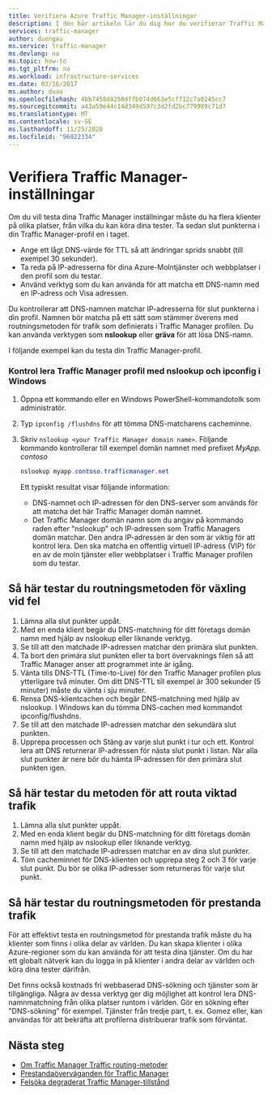 ```yaml
---
title: Verifiera Azure Traffic Manager-inställningar
description: I den här artikeln lär du dig hur du verifierar Traffic Manager inställningar och testar routningsmetoden för trafik.
services: traffic-manager
author: duongau
ms.service: traffic-manager
ms.devlang: na
ms.topic: how-to
ms.tgt_pltfrm: na
ms.workload: infrastructure-services
ms.date: 03/16/2017
ms.author: duau
ms.openlocfilehash: 4bb7458d4258dffb074d663e5cf712c7a0245cc7
ms.sourcegitcommit: a43a59e44c14d349d597c3d2fd2bc779989c71d7
ms.translationtype: MT
ms.contentlocale: sv-SE
ms.lasthandoff: 11/25/2020
ms.locfileid: "96022334"
---
```

# <a name="verify-traffic-manager-settings"></a>Verifiera Traffic Manager-inställningar

Om du vill testa dina Traffic Manager inställningar måste du ha flera klienter på olika platser, från vilka du kan köra dina tester. Ta sedan slut punkterna i din Traffic Manager-profil en i taget.

* Ange ett lågt DNS-värde för TTL så att ändringar sprids snabbt (till exempel 30 sekunder).
* Ta reda på IP-adresserna för dina Azure-Molntjänster och webbplatser i den profil som du testar.
* Använd verktyg som du kan använda för att matcha ett DNS-namn med en IP-adress och Visa adressen.

Du kontrollerar att DNS-namnen matchar IP-adresserna för slut punkterna i din profil. Namnen bör matcha på ett sätt som stämmer överens med routningsmetoden för trafik som definierats i Traffic Manager profilen. Du kan använda verktygen som **nslookup** eller **gräva** för att lösa DNS-namn.

I följande exempel kan du testa din Traffic Manager-profil.

### <a name="check-traffic-manager-profile-using-nslookup-and-ipconfig-in-windows"></a>Kontrol lera Traffic Manager profil med nslookup och ipconfig i Windows

1. Öppna ett kommando eller en Windows PowerShell-kommandotolk som administratör.
2. Typ `ipconfig /flushdns` för att tömma DNS-matcharens cacheminne.
3. Skriv `nslookup <your Traffic Manager domain name>`. Följande kommando kontrollerar till exempel domän namnet med prefixet *MyApp. contoso*

    ```powershell
    nslookup myapp.contoso.trafficmanager.net
    ```

    Ett typiskt resultat visar följande information:

    + DNS-namnet och IP-adressen för den DNS-server som används för att matcha det här Traffic Manager domän namnet.
    + Det Traffic Manager domän namn som du angav på kommando raden efter "nslookup" och IP-adressen som Traffic Managers domän matchar. Den andra IP-adressen är den som är viktig för att kontrol lera. Den ska matcha en offentlig virtuell IP-adress (VIP) för en av de moln tjänster eller webbplatser i Traffic Manager profilen som du testar.

## <a name="how-to-test-the-failover-traffic-routing-method"></a>Så här testar du routningsmetoden för växling vid fel

1. Lämna alla slut punkter uppåt.
2. Med en enda klient begär du DNS-matchning för ditt företags domän namn med hjälp av nslookup eller liknande verktyg.
3. Se till att den matchade IP-adressen matchar den primära slut punkten.
4. Ta bort den primära slut punkten eller ta bort övervaknings filen så att Traffic Manager anser att programmet inte är igång.
5. Vänta tills DNS-TTL (Time-to-Live) för den Traffic Manager profilen plus ytterligare två minuter. Om ditt DNS-TTL till exempel är 300 sekunder (5 minuter) måste du vänta i sju minuter.
6. Rensa DNS-klientcachen och begär DNS-matchning med hjälp av nslookup. I Windows kan du tömma DNS-cachen med kommandot ipconfig/flushdns.
7. Se till att den matchade IP-adressen matchar den sekundära slut punkten.
8. Upprepa processen och Stäng av varje slut punkt i tur och ett. Kontrol lera att DNS returnerar IP-adressen för nästa slut punkt i listan. När alla slut punkter är nere bör du hämta IP-adressen för den primära slut punkten igen.

## <a name="how-to-test-the-weighted-traffic-routing-method"></a>Så här testar du metoden för att routa viktad trafik

1. Lämna alla slut punkter uppåt.
2. Med en enda klient begär du DNS-matchning för ditt företags domän namn med hjälp av nslookup eller liknande verktyg.
3. Se till att den matchade IP-adressen matchar en av dina slut punkter.
4. Töm cacheminnet för DNS-klienten och upprepa steg 2 och 3 för varje slut punkt. Du bör se olika IP-adresser som returneras för varje slut punkt.

## <a name="how-to-test-the-performance-traffic-routing-method"></a>Så här testar du routningsmetoden för prestanda trafik

För att effektivt testa en routningsmetod för prestanda trafik måste du ha klienter som finns i olika delar av världen. Du kan skapa klienter i olika Azure-regioner som du kan använda för att testa dina tjänster. Om du har ett globalt nätverk kan du logga in på klienter i andra delar av världen och köra dina tester därifrån.

Det finns också kostnads fri webbaserad DNS-sökning och tjänster som är tillgängliga. Några av dessa verktyg ger dig möjlighet att kontrol lera DNS-namnmatchning från olika platser runtom i världen. Gör en sökning efter "DNS-sökning" för exempel. Tjänster från tredje part, t. ex. Gomez eller, kan användas för att bekräfta att profilerna distribuerar trafik som förväntat.

## <a name="next-steps"></a>Nästa steg

* [Om Traffic Manager Traffic routing-metoder](traffic-manager-routing-methods.md)
* [Prestandaöverväganden för Traffic Manager](traffic-manager-performance-considerations.md)
* [Felsöka degraderat Traffic Manager-tillstånd](traffic-manager-troubleshooting-degraded.md)
